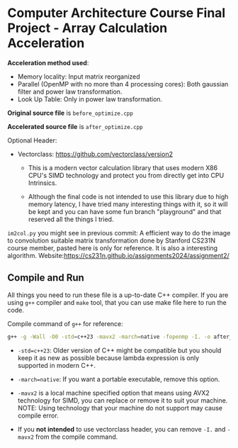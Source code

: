 # Computer Architecture Course Final Project - Array Calculation Acceleration

**Acceleration method used**:
- Memory locality: Input matrix reorganized
- Parallel (OpenMP with no more than 4 processing cores): Both gaussian filter and power law transformation.
- Look Up Table: Only in power law transformation.

**Original source file** is `before_optimize.cpp`

**Accelerated source file** is `after_optimize.cpp`

Optional Header: 
- Vectorclass: https://github.com/vectorclass/version2
    - This is a modern vector calculation library that uses modern X86 CPU's SIMD technology and protect you from directly get into CPU Intrinsics.

    - Although the final code is not intended to use this library due to high memory latency, I have tried many interesting things with it, so it will be kept and you can have some fun branch "playground" and that reserved all the things I tried.

`im2col.py` you might see in previous commit: A efficient way to do the image to convolution suitable matrix transformation done by Stanford CS231N course member, pasted here is only for reference. It is also a interesting algorithm.
Website:https://cs231n.github.io/assignments2024/assignment2/

## Compile and Run

All things you need to run these file is a up-to-date C++ compiler. If you are using `g++` compiler and `make` tool, that you can use make file here to run the code.

Compile command of `g++` for reference:
```bash
g++ -g -Wall -O0 -std=c++23 -mavx2 -march=native -fopenmp -I. -o after_optimize after_optimize.cpp
```
- `-std=c++23`: Older version of C++ might be compatible but you should keep it as new as possible because lambda expression is only supported in modern C++.

- `-march=native`: If you want a portable executable, remove this option.

- `-mavx2` is a local machine specified option that means using AVX2 technology for SIMD, you can replace or remove it to suit your machine. NOTE: Using technology that your machine do not support may cause compile error.

- If you **not intended** to use vectorclass header, you can remove `-I.` and `-mavx2` from the compile command.